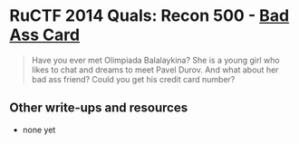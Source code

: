# RuCTF 2014 Quals: Recon 500 - [Bad Ass Card](https://github.com/HackerDom/ructf-2014-quals/tree/master/tasks/bad_ass_card)

> Have you ever met Olimpiada Balalaykina?
> She is a young girl who likes to chat and dreams to meet Pavel Durov.
> And what about her bad ass friend? Could you get his credit card number?

## Other write-ups and resources

* none yet

